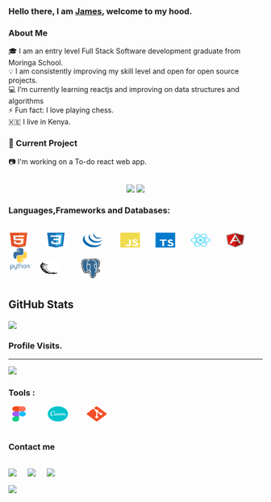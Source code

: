 
 ### Hello there, I am [James](https://github.com/devjamesnjoroge), welcome to my hood.
 ### About Me
🎓 I am an entry level Full Stack Software development graduate from Moringa School.<br>
💡 I am consistently improving my skill level and open for open source projects.<br>
‍💻 I’m currently learning reactjs and improving on data structures and algorithms<br>
⚡ Fun fact: I love playing chess.<br>
🇰🇪 I live in Kenya.<br>

### 🌳 Current Project
📷 I'm working on a To-do react web app.

<br>
<div align="center">
  <img height="190rem" width="auto" src="https://github-readme-stats.vercel.app/api?username=devjamesnjoroge&show_icons=true&theme=tokyonight&include_all_commits=true&count_private=true"/> 
  <img height="190rem" width="auto"  src="https://github-readme-stats.vercel.app/api/top-langs/?username=devjamesnjoroge&layout=compact&langs_count=7&theme=tokyonight"/>

</div>


### Languages,Frameworks and Databases:

 <div style="display: inline_block"><br>
    <img align="center" alt="devjamesnjoroge-HTML" height="30" width="40" style="margin-right: 2%;"src="https://raw.githubusercontent.com/devicons/devicon/master/icons/html5/html5-original.svg"> &nbsp;&nbsp;&nbsp;&nbsp;
    <img align="center" alt="devjamesnjoroge-CSS" height="30" width="40" style="margin-right: 2%;"src="https://raw.githubusercontent.com/devicons/devicon/master/icons/css3/css3-original.svg"> &nbsp;&nbsp;&nbsp;&nbsp;
    <img align="center" alt="devjamesnjoroge-Sass" height="30" width="40" style="margin-right: 2%;"src="https://raw.githubusercontent.com/devicons/devicon/master/icons/jquery/jquery-original.svg"> &nbsp;&nbsp;&nbsp;&nbsp;
    <img align="center" alt="devjamesnjoroge-Js" height="30" width="40" style="margin-right: 2%;" src="https://raw.githubusercontent.com/devicons/devicon/master/icons/javascript/javascript-plain.svg">&nbsp;&nbsp;&nbsp;&nbsp;
    <img align="center" alt="devjamesnjoroge-Ts" height="30" width="40" style="margin-right: 2%;" src="https://raw.githubusercontent.com/devicons/devicon/master/icons/typescript/typescript-plain.svg">&nbsp;&nbsp;&nbsp;&nbsp;
    <img align="center" alt="devjamesnjoroge-React" height="30" width="40" style="margin-right: 2%;"src="https://raw.githubusercontent.com/devicons/devicon/master/icons/react/react-original.svg">&nbsp;&nbsp;&nbsp;&nbsp;
    <img align="center" alt="devjamesnjoroge-Angular" height="30" width="40" style="margin-right: 2%;"src="https://raw.githubusercontent.com/devicons/devicon/master/icons/angularjs/angularjs-original.svg"> &nbsp;&nbsp;&nbsp;&nbsp;
    <img src="https://raw.githubusercontent.com/devicons/devicon/master/icons/python/python-original-wordmark.svg" alt="python" width="45" height="45" />
    <img align="center" alt="devjamesnjoroge-Flask" height="30" width="40" style="margin: 2%;" src="https://raw.githubusercontent.com/devicons/devicon/master/icons/flask/flask-original.svg">&nbsp;&nbsp;&nbsp;&nbsp;&nbsp;
    <img align="center" alt="devjamesnjoroge-postgresql" height="40" width="40" style="margin: 2%" src="https://raw.githubusercontent.com/devicons/devicon/master/icons/postgresql/postgresql-original.svg">&nbsp;&nbsp;&nbsp;&nbsp;&nbsp;


 
 
<h2>GitHub Stats</h2>
<a align="center"href="https://readme-stats-cfgj2cxdy.vercel.app/api?username=devjamesnjoroge&count_private=true&show_icons=true&theme=cobalt">
  <img align="center" src = "https://github-readme-streak-stats.herokuapp.com/?user=devjamesnjoroge&">
</a><br>

<!-- #### Profile Visits  -->

### Profile Visits.

---
[![](https://visitcount.itsvg.in/api?id=devjamesnjoroge&icon=0&color=0)](https://visitcount.itsvg.in)


 ### Tools :

 <div style="display: inline_block">
    <img align="center" alt="devjamesnjoroge-figma" height="30" width="40" style="margin-right: 2%;"src="https://raw.githubusercontent.com/devicons/devicon/master/icons/figma/figma-original.svg"> &nbsp;&nbsp;&nbsp;&nbsp;&nbsp; 
   <img align="center" alt="devjamesnjoroge-canva" height="30" width="40" style="margin-right: 2%;" src="https://raw.githubusercontent.com/devicons/devicon/master/icons/canva/canva-original.svg"> &nbsp;&nbsp;&nbsp;&nbsp;&nbsp;
    <img align="center" alt="devjamesnjoroge-git" height="30" width="40" style="margin-right: 2%;" src="https://raw.githubusercontent.com/devicons/devicon/master/icons/git/git-original.svg">


 
<br>
<br>

### Contact me
<!--  <img src="https://media.giphy.com/media/gH94kBTHmFum6aMYzu/giphy.gif" width="0rem" > -->

<br>
<div> 
 <a href="mailto:njorogehjames20@gmail.com" target="_blank" style="margin-right: 2%;"><img src="https://img.shields.io/badge/Gmail-D14836?style=for-the-badge&logo=gmail&logoColor=white" target="_blank"></a> &nbsp;
 <a href="https://www.linkedin.com/in/devjamesnjoroge/" target="_blank" style="margin-right: 2%;"><img src="https://img.shields.io/badge/-LinkedIn-%230077B5?style=for-the-badge&logo=linkedin&logoColor=white" target="_blank"></a> &nbsp;
 <a href="https://twitter.com/devjaymmy" target="_blank" style="margin-right: 2%;">
   <img src="https://img.shields.io/badge/@devjaymmy-%231DA1F2.svg?style=for-the-badge&logo=Twitter&logoColor=white" target="_blank"></a> &nbsp;


<p align="left">
  <img src="https://capsule-render.vercel.app/api?type=waving&color=gradient&height=100&section=footer"/>
</p>

</div>  
